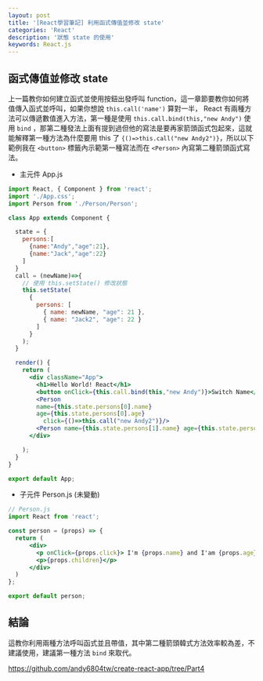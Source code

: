 ```yaml
---
layout: post
title: '[React學習筆記] 利用函式傳值並修改 state'
categories: 'React'
description: '狀態 state 的使用'
keywords: React.js
---
```


## 函式傳值並修改 state
上一篇教你如何建立函式並使用按鈕出發呼叫 function，這一章節要教你如何將值傳入函式並呼叫，如果你想說 `this.call('name')` 算對一半， React 有兩種方法可以傳遞數值進入方法，第一種是使用 `this.call.bind(this,"new Andy")` 使用 `bind` ，那第二種發法上面有提到過但他的寫法是要再家箭頭函式包起來，這就能解釋第一種方法為什麼要用 this 了 `{()=>this.call("new Andy2")}`，所以以下範例我在 `<button>` 標籤內示範第一種寫法而在 `<Person>` 內寫第二種箭頭函式寫法。

- 主元件 App.js 

```jsx
import React, { Component } from 'react';
import './App.css';
import Person from './Person/Person';

class App extends Component {

  state = {
    persons:[
      {name:"Andy","age":21},
      {name:"Jack","age":22}
    ]
  }
  call = (newName)=>{
    // 使用 this.setState() 修改狀態
    this.setState(
      {
        persons: [
          { name: newName, "age": 21 },
          { name: "Jack2", "age": 22 }
        ]
      }
    );
  }

  render() {
    return (
      <div className="App">
        <h1>Hello World! React</h1>
        <button onClick={this.call.bind(this,"new Andy")}>Switch Name</button>
        <Person 
        name={this.state.persons[0].name} 
        age={this.state.persons[0].age}
          click={()=>this.call("new Andy2")}/>
        <Person name={this.state.persons[1].name} age={this.state.persons[1].age}>Hobby is coding</Person>
      </div>

    );
  }
}

export default App;
```

- 子元件 Person.js (未變動)

```jsx
// Person.js
import React from 'react';

const person = (props) => {
  return (
      <div>
        <p onClick={props.click}> I'm {props.name} and I'am {props.age} yesrs old.</p>
        <p>{props.children}</p>
      </div>
  )
};

export default person;
```

## 結論

這教你利用兩種方法呼叫函式並且帶值，其中第二種箭頭韓式方法效率較為差，不建議使用，建議第一種方法 `bind` 來取代。

https://github.com/andy6804tw/create-react-app/tree/Part4
